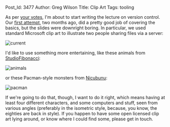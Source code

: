 Post_Id: 3477
Author: Greg Wilson
Title: Clip Art
Tags: tooling

<p>As per <a href="{{root_path}}/blog/2010/07/survey-results.html">your votes</a>, I'm about to start writing the lecture on version control. Our <a href="{{root_path}}/blog/2010/05/day-11-slides.html">first attempt</a>, two months ago, did a pretty good job of covering the basics, but the slides were downright boring. In particular, we used standard Microsoft clip art to illustrate two people sharing files via a server:</p>
<p><img title="current" src="{{root_path}}/files/2010/07/current.png" /></p>
<p>I'd like to use something more entertaining, like these animals from <a href="http://www.openclipart.org/user-cliparts/StudioFibonacci?page=1">StudioFibonacci</a>:</p>
<p><img title="animals" src="{{root_path}}/files/2010/07/animals.png" /></p>
<p>or these Pacman-style monsters from <a href="http://www.openclipart.org/user-cliparts/nicubunu?page=19">Nicubunu</a>:</p>
<p><img title="pacman" src="{{root_path}}/files/2010/07/pacman.png" /></p>
<p>If we're going to do that, though, I want to do it right, which means having at least four different characters, and some computers and stuff, seen from various angles (preferably in the isometric style, because, you know, the eighties are back in style). If you happen to have some open licensed clip art lying around, or know where I could find some, please get in touch.</p>
